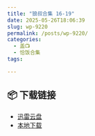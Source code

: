 ```yaml
---
title: "狼叔合集 16-19"
date: 2025-05-26T18:06:39
slug: wp-9220
permalink: /posts/wp-9220/
categories:
  - 盖📺
  - 恰饭合集
tags:

---
```




## 📦 下载链接
- [迅雷云盘](https://blziyuan21.com/pay-download/9220?key=a76d7aa6a9&down_id=0)
- [本地下载](https://blziyuan21.com/pay-download/9220?key=a76d7aa6a9&down_id=1)


